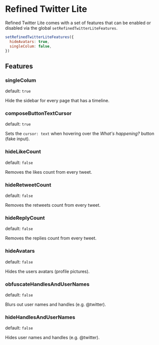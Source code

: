 # Refined Twitter Lite

Refined Twitter Lite comes with a set of features that can be enabled or disabled via the global `setRefinedTwitterLiteFeatures`.

```js
setRefinedTwitterLiteFeatures({
  hideAvatars: true,
  singleColum: false,
})
```

## Features

### singleColum

default: `true`

Hide the sidebar for every page that has a timeline.

### composeButtonTextCursor

default: `true`

Sets the `cursor: text` when hovering over the _What's happening?_ button (fake input).

### hideLikeCount

default: `false`

Removes the likes count from every tweet.

### hideRetweetCount

default: `false`

Removes the retweets count from every tweet.

### hideReplyCount

default: `false`

Removes the replies count from every tweet.

### hideAvatars

default: `false`

Hides the users avatars (profile pictures).

### obfuscateHandlesAndUserNames

default: `false`

Blurs out user names and handles (e.g. @twitter).

### hideHandlesAndUserNames

default: `false`

Hides user names and handles (e.g. @twitter).
